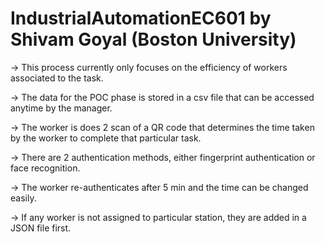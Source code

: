 # IndustrialAutomationEC601 by Shivam Goyal (Boston University)

-> This process currently only focuses on the efficiency of workers associated to the task.

-> The data for the POC phase is stored in a csv file that can be accessed anytime by the manager.

-> The worker is does 2 scan of a QR code that determines the time taken by the worker to complete that particular task.

-> There are 2 authentication methods, either fingerprint authentication or face recognition.

-> The worker re-authenticates after 5 min and the time can be changed easily.

-> If any worker is not assigned to particular station, they are added in a JSON file first.
